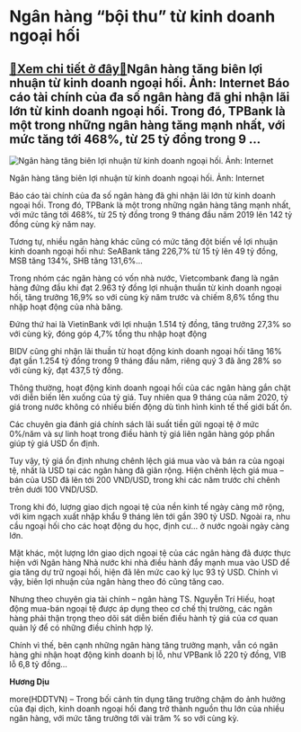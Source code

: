 Ngân hàng “bội thu” từ kinh doanh ngoại hối
===========================================

[:gift:Xem chi tiết ở đây:gift:](https://hddtvn.com/ngan-hang-boi-thu-tu-kinh-doanh-ngoai-hoi/)Ngân hàng tăng biên lợi nhuận từ kinh doanh ngoại hối. Ảnh: Internet Báo cáo tài chính của đa số ngân hàng đã ghi nhận lãi lớn từ kinh doanh ngoại hối. Trong đó, TPBank là một trong những ngân hàng tăng mạnh nhất, với mức tăng tới 468%, từ 25 tỷ đồng trong 9 …
--------------------------------------------------------------------------------------------------------------------------------------------------------------------------------------------------------------------------------------------------------------------





![Ngân hàng tăng biên lợi nhuận từ kinh doanh ngoại hối. Ảnh: Internet](https://hddtvn.com/wp-content/uploads/2021/01/3439_doi-do-1-1458119027596.jpg "Ngân hàng tăng biên lợi nhuận từ kinh doanh ngoại hối. Ảnh: Internet")


Ngân hàng tăng biên lợi nhuận từ kinh doanh ngoại hối. Ảnh: Internet



Báo cáo tài chính của đa số ngân hàng đã ghi nhận lãi lớn từ kinh doanh ngoại hối. Trong đó, TPBank là một trong những ngân hàng tăng mạnh nhất, với mức tăng tới 468%, từ 25 tỷ đồng trong 9 tháng đầu năm 2019 lên 142 tỷ đồng cùng kỳ năm nay.


Tương tự, nhiều ngân hàng khác cũng có mức tăng đột biến về lợi nhuận kinh doanh ngoại hối như: SeABank tăng 226,7% từ 15 tỷ lên 49 tỷ đồng, MSB tăng 134%, SHB tăng 131,6%…


Trong nhóm các ngân hàng có vốn nhà nước, Vietcombank đang là ngân hàng đứng đầu khi đạt 2.963 tỷ đồng lợi nhuận thuần từ kinh doanh ngoại hối, tăng trưởng 16,9% so với cùng kỳ năm trước và chiếm 8,6% tổng thu nhập hoạt động của nhà băng.


Đứng thứ hai là VietinBank với lợi nhuận 1.514 tỷ đồng, tăng trưởng 27,3% so với cùng kỳ, đóng góp 4,7% tổng thu nhập hoạt động


BIDV cũng ghi nhận lãi thuần từ hoạt động kinh doanh ngoại hối tăng 16% đạt gần 1.254 tỷ đồng trong 9 tháng đầu năm, riêng quý 3 đã ăng 28% so với cùng kỳ, đạt 437,5 tỷ đồng.


Thông thường, hoạt động kinh doanh ngoại hối của các ngân hàng gắn chặt với diễn biến lên xuống của tỷ giá. Tuy nhiên qua 9 tháng của năm 2020, tỷ giá trong nước không có nhiều biến động dù tình hình kinh tế thế giới bất ổn.


Các chuyên gia đánh giá chính sách lãi suất tiền gửi ngoại tệ ở mức 0%/năm và sự linh hoạt trong điều hành tỷ giá liên ngân hàng góp phần giúp tỷ giá USD ổn định.


Tuy vậy, tỷ giá ổn định nhưng chênh lệch giá mua vào và bán ra của ngoại tệ, nhất là USD tại các ngân hàng đã giãn rộng. Hiện chênh lệch giá mua – bán của USD đã lên tới 200 VND/USD, trong khi các năm trước chỉ chênh trên dưới 100 VND/USD.


Trong khi đó, lượng giao dịch ngoại tệ của nền kinh tế ngày càng mở rộng, với kim ngạch xuất nhập khẩu 9 tháng lên tới gần 390 tỷ USD. Ngoài ra, nhu cầu ngoại hối cho các hoạt động du học, định cư… ở nước ngoài ngày càng lớn.


Mặt khác, một lượng lớn giao dịch ngoại tệ của các ngân hàng đã được thực hiện với Ngân hàng Nhà nước khi nhà điều hành đẩy mạnh mua vào USD để gia tăng dự trữ ngoại hối, hiện đã lên mức cao kỷ lục 93 tỷ USD. Chính vì vậy, biên lợi nhuận của ngân hàng theo đó cũng tăng cao.


Nhưng theo chuyên gia tài chính – ngân hàng TS. Nguyễn Trí Hiếu, hoạt động mua-bán ngoại tệ được áp dụng theo cơ chế thị trường, các ngân hàng phải thận trọng theo dõi sát diễn biến điều hành tỷ giá của cơ quan quản lý để có những điều chỉnh hợp lý.


Chính vì thế, bên cạnh những ngân hàng tăng trưởng mạnh, vẫn có ngân hàng ghi nhận hoạt động kinh doanh bị lỗ, như VPBank lỗ 220 tỷ đồng, VIB lỗ 6,8 tỷ đồng…




**Hương Dịu**



more(HDDTVN) – Trong bối cảnh tín dụng tăng trưởng chậm do ảnh hưởng của đại dịch, kinh doanh ngoại hối đang trở thành nguồn thu lớn của nhiều ngân hàng, với mức tăng trưởng tới vài trăm % so với cùng kỳ.

